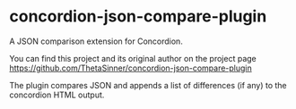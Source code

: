 # concordion-json-compare-plugin
A JSON comparison extension for Concordion.

You can find this project and its original author on the project page https://github.com/ThetaSinner/concordion-json-compare-plugin

The plugin compares JSON and appends a list of differences (if any) to the concordion HTML output.
